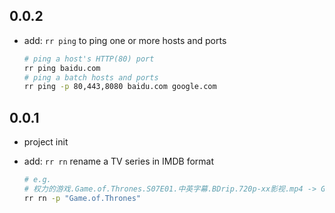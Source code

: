 ## 0.0.2

- add: `rr ping` to ping one or more hosts and ports

  ```bash
  # ping a host's HTTP(80) port
  rr ping baidu.com
  # ping a batch hosts and ports
  rr ping -p 80,443,8080 baidu.com google.com
  ```

## 0.0.1

- project init
- add: `rr rn` rename a TV series in IMDB format

  ```bash
  # e.g.
  # 权力的游戏.Game.of.Thrones.S07E01.中英字幕.BDrip.720p-xx影视.mp4 -> Game of Thrones S07E01.mp4
  rr rn -p "Game.of.Thrones"
  ```
